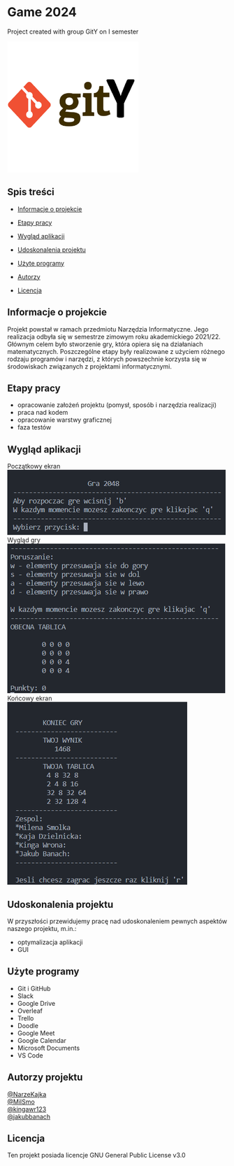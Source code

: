 # Game 2024
 Project created with group GitY on I semester 

<img src="./images/logo.png" width=300> 

## Spis treści 

* [Informacje o projekcie](#informacje-o-projekcie)  

* [Etapy pracy](#etapy-pracy) 

* [Wygląd aplikacji](#wyglad-aplikacji) 

* [Udoskonalenia projektu](#udoskonalenia-projektu)  

* [Użyte programy](#użyte-programy) 

* [Autorzy](#autorzy-projektu) 

* [Licencja](#licencja) 

## Informacje o projekcie 
Projekt powstał w ramach przedmiotu Narzędzia Informatyczne. Jego realizacja odbyła się w semestrze zimowym roku akademickiego 2021/22. Głównym celem było stworzenie gry, która opiera się na działaniach matematycznych. Poszczególne etapy były realizowane z użyciem różnego rodzaju programów i narzędzi, z których powszechnie korzysta się w środowiskach związanych z projektami informatycznymi.  

## Etapy pracy  
- opracowanie założeń projektu (pomysł, sposób i narzędzia realizacji) 
- praca nad kodem 
- opracowanie warstwy graficznej 
- faza testów 

## Wygląd aplikacji 
Początkowy ekran<br>
<img src="./images/starting_screen.png">
Wygląd gry<br>
<img src="./images/game_view.png"> 
Końcowy ekran<br>
<img src="./images/ending_screen.png"> 

## Udoskonalenia projektu  
W przyszłości przewidujemy pracę nad udoskonaleniem pewnych aspektów naszego projektu, m.in.: 
- optymalizacja aplikacji 
- GUI 

## Użyte programy 
- Git i GitHub 
- Slack 
- Google Drive 
- Overleaf 
- Trello 
- Doodle 
- Google Meet 
- Google Calendar 
- Microsoft Documents  
- VS Code

## Autorzy projektu 
[@NarzeKajka](https://github.com/NarzeKajka) <br>
[@MilSmo](https://github.com/MilSmo) <br>
[@kingawr123](https://github.com/kingawr123)<br> 
[@jakubbanach](https://github.com/jakubbanach)

## Licencja 
Ten projekt posiada licencje GNU General Public License v3.0 
